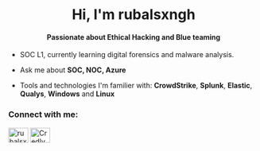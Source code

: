 <h1 align="center">Hi, I'm rubalsxngh</h1>
<h4 align="center">Passionate about Ethical Hacking and Blue teaming</h4>

- SOC L1, currently learning digital forensics and malware analysis.

- Ask me about **SOC, NOC, Azure**

- Tools and technologies I'm familier with: **CrowdStrike**, **Splunk**, **Elastic**, **Qualys**, **Windows** and **Linux**

<h3 align="left">Connect with me:</h3>
<p align="left">
<a href="https://linkedin.com/in/rubalsxngh" target="_blank"><img align="center" src="https://i.imgur.com/rwYRqn6.png" alt="rubalsxngh" height="30" width="40" /></a>
<a href="https://www.credly.com/users/rubal-singh.ee1d4b69" target="_blank"><img align="center" src="https://info.credly.com/hubfs/Credly_images_2022/Logo.svg" alt="Credly" height="30" width="40" /></a>
</p>
